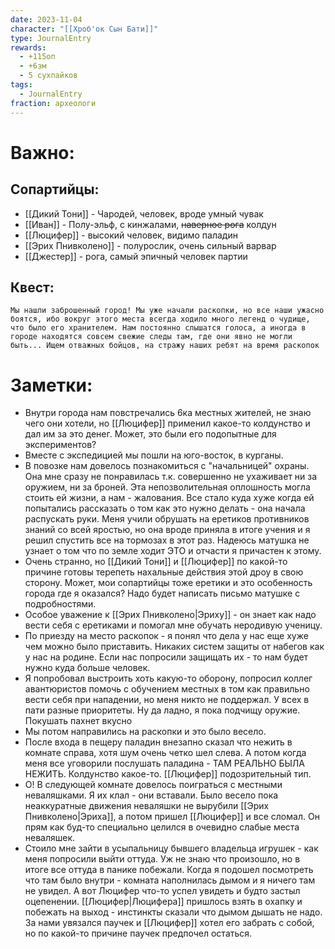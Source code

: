 ```yaml
---
date: 2023-11-04
character: "[[Хроб'ок Сын Бати]]"
type: JournalEntry
rewards:
  - +115оп
  - +6зм
  - 5 сухпайков
tags:
  - JournalEntry
fraction: археологи
---
```

# Важно:
## Сопартийцы:
- [[Дикий Тони]] - Чародей, человек, вроде умный чувак
- [[Иван]] - Полу-эльф, с кинжалами, ~~наверное рога~~ колдун
- [[Люцифер]] - высокий человек, видимо паладин
- [[Эрих Пнивколено]] - полурослик, очень сильный варвар
- [[Джестер]] - рога, самый эпичный человек партии
## Квест:
```
Мы нашли заброшенный город! Мы уже начали раскопки, но все наши ужасно боятся, ибо вокруг этого места всегда ходило много легенд о чудище, что было его хранителем. Нам постоянно слышатся голоса, а иногда в городе находятся совсем свежие следы там, где они явно не могли быть... Ищем отважных бойцов, на стражу наших ребят на время раскопок
```
# Заметки:
- Внутри города нам повстречались 6ка местных жителей, не знаю чего они хотели, но [[Люцифер]] применил какое-то колдунство и дал им за это денег. Может, это были его подопытные для экспериментов?
- Вместе с экспедицией мы пошли на юго-восток, в курганы.
- В повозке нам довелось познакомиться с "начальницей" охраны. Она мне сразу не понравилась т.к. совершенно не ухаживает ни за оружием, ни за броней. Эта непозволительная оплошность могла стоить ей жизни, а нам - жалования. Все стало куда хуже когда ей попытались рассказать о том как это нужно делать - она начала распускать руки. Меня учили обрушать на еретиков противников знаний со всей яростью, но она вроде приняла в итоге учения и я решил спустить все на тормозах в этот раз. Надеюсь матушка не узнает о том что по земле ходит ЭТО и отчасти я причастен к этому.
- Очень странно, но [[Дикий Тони]] и [[Люцифер]] по какой-то причине готовы терепеть нахальные действия этой дроу в свою сторону. Может, мои сопартийцы тоже еретики и это особенность города где я оказался? Надо будет написать письмо матушке с подробностями. 
- Особое уважение к [[Эрих Пнивколено|Эриху]] - он знает как надо вести себя с еретиками и помогал мне обучать неродивую ученицу.
- По приезду на место раскопок - я понял что дела у нас еще хуже чем можно было приставить. Никаких систем защиты от набегов как у нас на родине. Если нас попросили защищать их - то нам будет нужно куда больше человек.
- Я попробовал выстроить хоть какую-то оборону, попросил коллег авантюристов помочь с обучением местных в том как правильно вести себя при нападении, но меня никто не поддержал. У всех в пати разные приоритеты. Ну да ладно, я пока подчищу оружие. Покушать пахнет вкусно
- Мы потом направились на раскопки и это было весело.
- После входа в пещеру паладин внезапно сказал что нежить в комнате справа, хотя шум очень четко шел слева. А потом когда меня все уговорили послушать паладина - ТАМ РЕАЛЬНО БЫЛА НЕЖИТЬ. Колдунство какое-то. [[Люцифер]] подозрительный тип.
- О! В следующей комнате довелось поиграться с местными неваляшками. Я их клал - они вставали. Было весело пока неаккуратные движения неваляшки не вырубили [[Эрих Пнивколено|Эриха]], а потом пришел [[Люцифер]] и все сломал. Он прям как буд-то специально целился в очевидно слабые места неваляшек.
- Стоило мне зайти в усыпальницу бывшего владельца игрушек - как меня попросили выйти оттуда. Уж не знаю что произошло, но в итоге все оттуда в панике побежали. Когда я подошел посмотреть что там было внутри - комната наполнилась дымом и я ничего там не увидел. А вот Люцифер что-то успел увидеть и будто застыл оцепенении. [[Люцифер|Люцифера]] пришлось взять в охапку и побежать на выход - инстинкты сказали что дымом дышать не надо. За нами увязался паучек и [[Люцифер]] хотел его забрать с собой, но по какой-то причине паучек предпочел остаться.